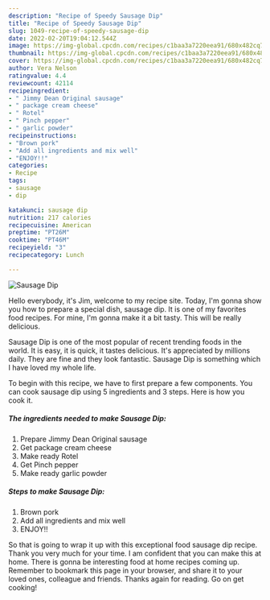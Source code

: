```yaml
---
description: "Recipe of Speedy Sausage Dip"
title: "Recipe of Speedy Sausage Dip"
slug: 1049-recipe-of-speedy-sausage-dip
date: 2022-02-20T19:04:12.544Z
image: https://img-global.cpcdn.com/recipes/c1baa3a7220eea91/680x482cq70/sausage-dip-recipe-main-photo.jpg
thumbnail: https://img-global.cpcdn.com/recipes/c1baa3a7220eea91/680x482cq70/sausage-dip-recipe-main-photo.jpg
cover: https://img-global.cpcdn.com/recipes/c1baa3a7220eea91/680x482cq70/sausage-dip-recipe-main-photo.jpg
author: Vera Nelson
ratingvalue: 4.4
reviewcount: 42114
recipeingredient:
- " Jimmy Dean Original sausage"
- " package cream cheese"
- " Rotel"
- " Pinch pepper"
- " garlic powder"
recipeinstructions:
- "Brown pork"
- "Add all ingredients and mix well"
- "ENJOY!!"
categories:
- Recipe
tags:
- sausage
- dip

katakunci: sausage dip 
nutrition: 217 calories
recipecuisine: American
preptime: "PT26M"
cooktime: "PT46M"
recipeyield: "3"
recipecategory: Lunch

---
```



![Sausage Dip](https://img-global.cpcdn.com/recipes/c1baa3a7220eea91/680x482cq70/sausage-dip-recipe-main-photo.jpg)

Hello everybody, it's Jim, welcome to my recipe site. Today, I'm gonna show you how to prepare a special dish, sausage dip. It is one of my favorites food recipes. For mine, I'm gonna make it a bit tasty. This will be really delicious.

Sausage Dip is one of the most popular of recent trending foods in the world. It is easy, it is quick, it tastes delicious. It's appreciated by millions daily. They are fine and they look fantastic. Sausage Dip is something which I have loved my whole life.




To begin with this recipe, we have to first prepare a few components. You can cook sausage dip using 5 ingredients and 3 steps. Here is how you cook it.

<!--inarticleads1-->

##### The ingredients needed to make Sausage Dip:

1. Prepare  Jimmy Dean Original sausage
1. Get  package cream cheese
1. Make ready  Rotel
1. Get  Pinch pepper
1. Make ready  garlic powder




<!--inarticleads2-->

##### Steps to make Sausage Dip:

1. Brown pork
1. Add all ingredients and mix well
1. ENJOY!!




So that is going to wrap it up with this exceptional food sausage dip recipe. Thank you very much for your time. I am confident that you can make this at home. There is gonna be interesting food at home recipes coming up. Remember to bookmark this page in your browser, and share it to your loved ones, colleague and friends. Thanks again for reading. Go on get cooking!
